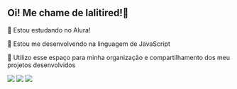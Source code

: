 ## Oi! Me chame de lalitired!🐸
🌱 Estou estudando no Alura!

🌱 Estou me desenvolvendo na linguagem de JavaScript                                                           

🌱 Utilizo esse espaço para minha organização e compartilhamento dos meu projetos desenvolvidos

![](https://64.media.tumblr.com/806e0559f140fe6f3df734824d618ea1/tumblr_ow0ddmYnj91vgzd4so4_400.gifv) ![](https://64.media.tumblr.com/e9eb0b3bb8f9708e93652c8f29a2ca8a/tumblr_ow0ddmYnj91vgzd4so2_400.gifv) ![](https://64.media.tumblr.com/96fee7d9cecb77e71032c1ba4d9caf21/tumblr_ow0ddmYnj91vgzd4so5_400.gifv)
